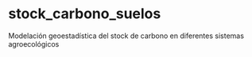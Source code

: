 # stock_carbono_suelos
Modelación geoestadística del stock de carbono en diferentes sistemas agroecológicos
